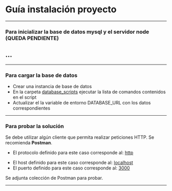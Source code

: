 # Guía instalación proyecto

---

### **Para inicializar la base de datos mysql y el servidor node (QUEDA PENDIENTE)**

## ...

---

### **Para cargar la base de datos**

- Crear una instancia de base de datos
- En la carpeta <u>database_scripts</u> ejecutar la lista de comandos contenidos en el script
- Actualizar el la variable de entorno DATABASE_URL con los datos correspondientes

---

### **Para probar la solución**

Se debe utilizar algún cliente que permita realizar peticiones HTTP. Se recomienda **Postman**.

- El protocolo definido para este caso corresponde al: <u>http</u>

* El host definido para este caso corresponde al: <u>localhost</u>
* El puerto definido para este caso corresponde al: <u>3000</u>

Se adjunta colección de Postman para probar.

---
